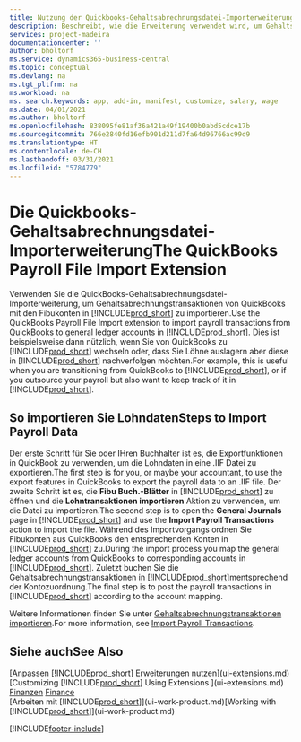 ```yaml
---
title: Nutzung der Quickbooks-Gehaltsabrechnungsdatei-Importerweiterung| Microsoft Docs
description: Beschreibt, wie die Erweiterung verwendet wird, um Gehalts- und Lohntransaktionen aus dem Quickbooks-Gehaltsabrechnungsdienst zu importieren.
services: project-madeira
documentationcenter: ''
author: bholtorf
ms.service: dynamics365-business-central
ms.topic: conceptual
ms.devlang: na
ms.tgt_pltfrm: na
ms.workload: na
ms. search.keywords: app, add-in, manifest, customize, salary, wage
ms.date: 04/01/2021
ms.author: bholtorf
ms.openlocfilehash: 838095fe81af36a421a49f19400b0abd5cdce17b
ms.sourcegitcommit: 766e2840fd16efb901d211d7fa64d96766ac99d9
ms.translationtype: HT
ms.contentlocale: de-CH
ms.lasthandoff: 03/31/2021
ms.locfileid: "5784779"
---
```

# <a name="the-quickbooks-payroll-file-import-extension"></a><span data-ttu-id="77d2f-103">Die Quickbooks-Gehaltsabrechnungsdatei-Importerweiterung</span><span class="sxs-lookup"><span data-stu-id="77d2f-103">The QuickBooks Payroll File Import Extension</span></span>
<span data-ttu-id="77d2f-104">Verwenden Sie die QuickBooks-Gehaltsabrechnungsdatei-Importerweiterung, um Gehaltsabrechnungstransaktionen von QuickBooks mit den Fibukonten in [!INCLUDE[prod_short](includes/prod_short.md)] zu importieren.</span><span class="sxs-lookup"><span data-stu-id="77d2f-104">Use the QuickBooks Payroll File Import extension to import payroll transactions from QuickBooks to general ledger accounts in [!INCLUDE[prod_short](includes/prod_short.md)].</span></span> <span data-ttu-id="77d2f-105">Dies ist beispielsweise dann nützlich, wenn Sie von QuickBooks zu [!INCLUDE[prod_short](includes/prod_short.md)] wechseln oder, dass Sie Löhne auslagern aber diese in [!INCLUDE[prod_short](includes/prod_short.md)] nachverfolgen möchten.</span><span class="sxs-lookup"><span data-stu-id="77d2f-105">For example, this is useful when you are transitioning from QuickBooks to [!INCLUDE[prod_short](includes/prod_short.md)], or if you outsource your payroll but also want to keep track of it in [!INCLUDE[prod_short](includes/prod_short.md)].</span></span>

## <a name="steps-to-import-payroll-data"></a><span data-ttu-id="77d2f-106">So importieren Sie Lohndaten</span><span class="sxs-lookup"><span data-stu-id="77d2f-106">Steps to Import Payroll Data</span></span>
<span data-ttu-id="77d2f-107">Der erste Schritt für Sie oder IHren Buchhalter ist es, die Exportfunktionen in QuickBook zu verwenden,  um die Lohndaten in eine .IIF Datei zu exportieren.</span><span class="sxs-lookup"><span data-stu-id="77d2f-107">The first step is for you, or maybe your accountant, to use the export features in QuickBooks to export the payroll data to an .IIF file.</span></span> <span data-ttu-id="77d2f-108">Der zweite Schritt ist es, die **Fibu Buch.-Blätter** in [!INCLUDE[prod_short](includes/prod_short.md)] zu öffnen und die **Lohntransaktionen importieren** Aktion zu verwenden, um die Datei zu importieren.</span><span class="sxs-lookup"><span data-stu-id="77d2f-108">The second step is to open the **General Journals** page in [!INCLUDE[prod_short](includes/prod_short.md)] and use the **Import Payroll Transactions** action to import the file.</span></span> <span data-ttu-id="77d2f-109">Während des Importvorgangs ordnen Sie Fibukonten aus QuickBooks den entsprechenden Konten in [!INCLUDE[prod_short](includes/prod_short.md)] zu.</span><span class="sxs-lookup"><span data-stu-id="77d2f-109">During the import process you map the general ledger accounts from QuickBooks to corresponding accounts in [!INCLUDE[prod_short](includes/prod_short.md)].</span></span> <span data-ttu-id="77d2f-110">Zuletzt buchen Sie die Gehaltsabrechnungstransaktionen in [!INCLUDE[prod_short](includes/prod_short.md)]mentsprechend der Kontozuordnung.</span><span class="sxs-lookup"><span data-stu-id="77d2f-110">The final step is to post the payroll transactions in [!INCLUDE[prod_short](includes/prod_short.md)] according to the account mapping.</span></span> 

<span data-ttu-id="77d2f-111">Weitere Informationen finden Sie unter [Gehaltsabrechnungstransaktionen importieren](finance-how-import-payroll-transactions.md).</span><span class="sxs-lookup"><span data-stu-id="77d2f-111">For more information, see [Import Payroll Transactions](finance-how-import-payroll-transactions.md).</span></span>

## <a name="see-also"></a><span data-ttu-id="77d2f-112">Siehe auch</span><span class="sxs-lookup"><span data-stu-id="77d2f-112">See Also</span></span>
<span data-ttu-id="77d2f-113">[Anpassen [!INCLUDE[prod_short](includes/prod_short.md)] Erweiterungen nutzen](ui-extensions.md)  </span><span class="sxs-lookup"><span data-stu-id="77d2f-113">[Customizing [!INCLUDE[prod_short](includes/prod_short.md)] Using Extensions ](ui-extensions.md)  </span></span>  
<span data-ttu-id="77d2f-114">[Finanzen](finance.md)  </span><span class="sxs-lookup"><span data-stu-id="77d2f-114">[Finance](finance.md)  </span></span>  
<span data-ttu-id="77d2f-115">[Arbeiten mit [!INCLUDE[prod_short](includes/prod_short.md)]](ui-work-product.md)</span><span class="sxs-lookup"><span data-stu-id="77d2f-115">[Working with [!INCLUDE[prod_short](includes/prod_short.md)]](ui-work-product.md)</span></span>


[!INCLUDE[footer-include](includes/footer-banner.md)]